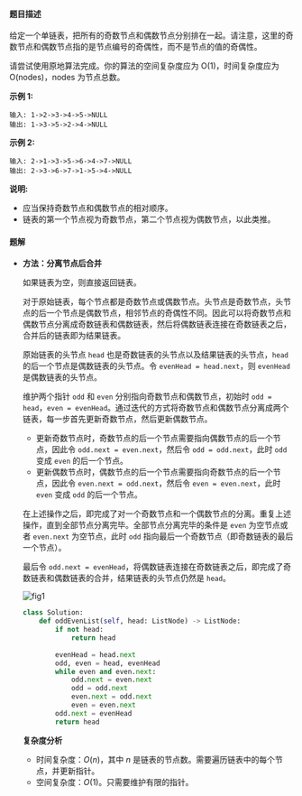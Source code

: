#### 题目描述

给定一个单链表，把所有的奇数节点和偶数节点分别排在一起。请注意，这里的奇数节点和偶数节点指的是节点编号的奇偶性，而不是节点的值的奇偶性。

请尝试使用原地算法完成。你的算法的空间复杂度应为 O(1)，时间复杂度应为 O(nodes)，nodes 为节点总数。

**示例 1:**

```
输入: 1->2->3->4->5->NULL
输出: 1->3->5->2->4->NULL
```

**示例 2:**

```
输入: 2->1->3->5->6->4->7->NULL 
输出: 2->3->6->7->1->5->4->NULL
```

**说明:**

- 应当保持奇数节点和偶数节点的相对顺序。
- 链表的第一个节点视为奇数节点，第二个节点视为偶数节点，以此类推。





#### 题解

- **方法：分离节点后合并**

  如果链表为空，则直接返回链表。

  对于原始链表，每个节点都是奇数节点或偶数节点。头节点是奇数节点，头节点的后一个节点是偶数节点，相邻节点的奇偶性不同。因此可以将奇数节点和偶数节点分离成奇数链表和偶数链表，然后将偶数链表连接在奇数链表之后，合并后的链表即为结果链表。

  原始链表的头节点 `head` 也是奇数链表的头节点以及结果链表的头节点，`head` 的后一个节点是偶数链表的头节点。令 `evenHead = head.next`，则 `evenHead` 是偶数链表的头节点。

  维护两个指针 `odd` 和 `even` 分别指向奇数节点和偶数节点，初始时 `odd = head`，`even = evenHead`。通过迭代的方式将奇数节点和偶数节点分离成两个链表，每一步首先更新奇数节点，然后更新偶数节点。

  - 更新奇数节点时，奇数节点的后一个节点需要指向偶数节点的后一个节点，因此令 `odd.next = even.next`，然后令 `odd = odd.next`，此时 `odd` 变成 `even` 的后一个节点。
  - 更新偶数节点时，偶数节点的后一个节点需要指向奇数节点的后一个节点，因此令 `even.next = odd.next`，然后令 `even = even.next`，此时 `even` 变成 `odd` 的后一个节点。

  在上述操作之后，即完成了对一个奇数节点和一个偶数节点的分离。重复上述操作，直到全部节点分离完毕。全部节点分离完毕的条件是 `even` 为空节点或者 `even.next` 为空节点，此时 `odd` 指向最后一个奇数节点（即奇数链表的最后一个节点）。

  最后令 `odd.next = evenHead`，将偶数链表连接在奇数链表之后，即完成了奇数链表和偶数链表的合并，结果链表的头节点仍然是 `head`。

  ![fig1](https://assets.leetcode-cn.com/solution-static/328/1.png)

  ```python
  class Solution:
      def oddEvenList(self, head: ListNode) -> ListNode:
          if not head:
              return head
          
          evenHead = head.next
          odd, even = head, evenHead
          while even and even.next:
              odd.next = even.next
              odd = odd.next
              even.next = odd.next
              even = even.next
          odd.next = evenHead
          return head
  ```

  **复杂度分析**

  - 时间复杂度：$O(n)$，其中 $n$ 是链表的节点数。需要遍历链表中的每个节点，并更新指针。
  - 空间复杂度：$O(1)$。只需要维护有限的指针。